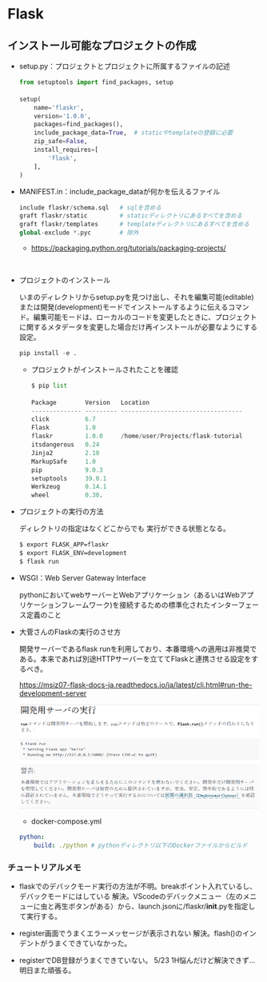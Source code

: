 # **Flask**

## インストール可能なプロジェクトの作成

* setup.py：プロジェクトとプロジェクトに所属するファイルの記述

    ```python
    from setuptools import find_packages, setup

    setup(
        name='flaskr',      
        version='1.0.0',
        packages=find_packages(),
        include_package_data=True,  # staticやtemplateの登録に必要
        zip_safe=False,
        install_requires=[
            'flask',
        ],
    )
    ```

* MANIFEST.in：include_package_dataが何かを伝えるファイル

    ```python
    include flaskr/schema.sql   # sqlを含める
    graft flaskr/static         # staticディレクトリにあるすべてを含める
    graft flaskr/templates      # templateディレクトリにあるすべてを含める
    global-exclude *.pyc        # 除外
    ```
    * https://packaging.python.org/tutorials/packaging-projects/

<br />

* プロジェクトのインストール

    いまのディレクトリからsetup.pyを見つけ出し、それを編集可能(editable)または開発(development)モードでインストールするように伝えるコマンド。編集可能モードは、ローカルのコードを変更したときに、プロジェクトに関するメタデータを変更した場合だけ再インストールが必要なようにする設定。

    ```python
    pip install -e .
    ```

    * プロジェクトがインストールされたことを確認
        
        ```py
        $ pip list

        Package        Version   Location
        -------------- --------- ----------------------------------
        click          6.7
        Flask          1.0
        flaskr         1.0.0     /home/user/Projects/flask-tutorial
        itsdangerous   0.24
        Jinja2         2.10
        MarkupSafe     1.0
        pip            9.0.3
        setuptools     39.0.1
        Werkzeug       0.14.1
        wheel          0.30.
        ```

* プロジェクトの実行の方法

    ディレクトリの指定はなくどこからでも
    実行ができる状態となる。

    ```bash
    $ export FLASK_APP=flaskr
    $ export FLASK_ENV=development
    $ flask run
    ```

* WSGI：Web Server Gateway Interface

    pythonにおいてwebサーバーとWebアプリケーション（あるいはWebアプリケーションフレームワーク)を接続するための標準化されたインターフェース定義のこと


* 大菅さんのFlaskの実行のさせ方

    開発サーバーであるflask runを利用しており、本番環境への適用は非推奨である。本来であれば別途HTTPサーバーを立ててFlaskと連携させる設定をするべき。

    https://msiz07-flask-docs-ja.readthedocs.io/ja/latest/cli.html#run-the-development-server

    ![](/python/img/flask_server.png)
    
    * docker-compose.yml
    
    ```yml
    python:
        build: ./python # pythonディレクトリ以下のDockerファイルからビルド
    ```


### チュートリアルメモ

- flaskでのデバックモード実行の方法が不明。breakポイント入れているし、デバックモードにはしている
解決。VScodeのデバックメニュー（左のメニューに虫と再生ボタンがある）から、launch.jsonに/flaskr/__init__.pyを指定して実行する。

- register画面でうまくエラーメッセージが表示されない
解決。flash()のインデントがうまくできていなかった。

- registerでDB登録がうまくできていない。
5/23 1H悩んだけど解決できず...明日また頑張る。